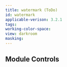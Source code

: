 ```yaml
---
title: watermark (ToDo)
id: watermark
applicable-verison: 3.2.1
tags: 
working-color-space:  
view: darkroom
masking: 
---
```


## Module Controls

